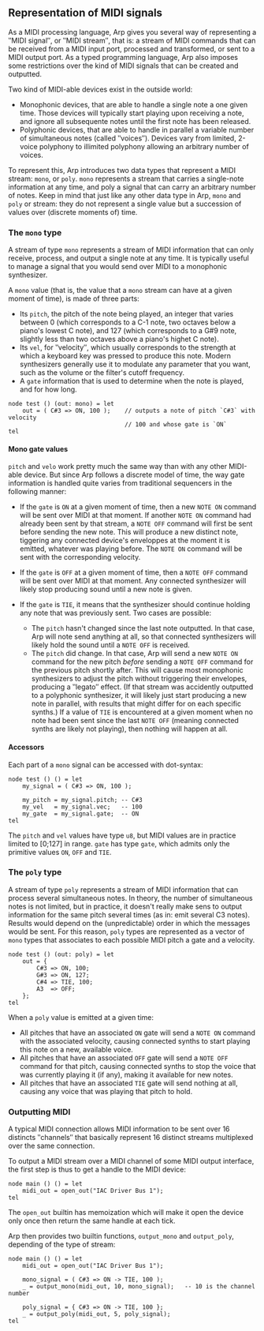## Representation of MIDI signals

As a MIDI processing language, Arp gives you several way of representing a ‶MIDI
signal″, or ‶MIDI stream″, that is: a stream of MIDI commands that can be
received from a MIDI input port, processed and transformed, or sent to a MIDI
output port. As a typed programming language, Arp also imposes some restrictions
over the kind of MIDI signals that can be created and outputted.

Two kind of MIDI-able devices exist in the outside world:
* Monophonic devices, that are able to handle a single note a one given time.
  Those devices will typically start playing upon receiving a note, and ignore
  all subsequente notes until the first note has been released.
* Polyphonic devices, that are able to handle in parallel a variable number of
  simultaneous notes (called ‶voices″). Devices vary from limited, 2-voice
  polyphony to illimited polyphony allowing an arbitrary number of voices.
  
To represent this, Arp introduces two data types that represent a MIDI stream:
`mono`, or `poly`. `mono` represents a stream that carries a single-note
information at any time, and poly a signal that can carry an arbitrary number of
notes. Keep in mind that just like any other data type in Arp, `mono` and `poly`
or stream: they do not represent a single value but a succession of values over
(discrete moments of) time.

### The `mono` type

A stream of type `mono` represents a stream of MIDI information that can only
receive, process, and output a single note at any time. It is typically useful
to manage a signal that you would send over MIDI to a monophonic synthesizer.

A `mono` value (that is, the value that a `mono` stream can have at a given
moment of time), is made of three parts:

* Its `pitch`, the pitch of the note being played, an integer that varies
  between 0 (which corresponds to a C-1 note, two octaves below a piano's lowest
  C note), and 127 (which corresponds to a G#9 note, slightly less than two
  octaves above a piano's highet C note).
* Its `vel`, for ‶velocity″, which usually corresponds to the strength at which
  a keyboard key was pressed to produce this note. Modern synthesizers generally
  use it to modulate any parameter that you want, such as the volume or the
  filter's cutoff frequency.
* A `gate` information that is used to determine when the note is played, and
  for how long.

```
node test () (out: mono) = let
    out = ( C#3 => ON, 100 );    // outputs a note of pitch `C#3` with velocity
                                 // 100 and whose gate is `ON`
tel
```

#### Mono gate values
  
`pitch` and `velo` work pretty much the same way than with any other MIDI-able
device. But since Arp follows a discrete model of time, the way gate information
is handled quite varies from traditional sequencers in the following manner:
  
* If the `gate` is `ON` at a given moment of time, then a new `NOTE ON` command
  will be sent over MIDI at that moment. If another `NOTE ON` command had
  already been sent by that stream, a `NOTE OFF` command will first be sent
  before sending the new note. This will produce a new distinct note, tiggering
  any connected device's enveloppes at the moment it is emitted, whatever was
  playing before. The `NOTE ON` command will be sent with the corresponding
  velocity.

* If the `gate` is `OFF` at a given moment of time, then a `NOTE OFF` command
  will be sent over MIDI at that moment. Any connected synthesizer will likely
  stop producing sound until a new note is given.
  
* If the `gate` is `TIE`, it means that the synthesizer should continue holding
  any note that was previously sent. Two cases are possible:
  - The `pitch` hasn't changed since the last note outputted. In that case, Arp
    will note send anything at all, so that connected synthesizers will likely
    hold the sound until a `NOTE OFF` is received.
  - The `pitch` did change. In that case, Arp will send a new `NOTE ON` command
    for the new pitch *before* sending a `NOTE OFF` command for the previous
    pitch shortly after. This will cause most monophonic synthesizers to adjust
    the pitch without triggering their envelopes, producing a ‶legato″ effect.
    (If that stream was accidently outputted to a polyphonic synthesizer, it
    will likely just start producing a new note in parallel, with results that
    might differ for on each specific synths.)
  If a value of `TIE` is encountered at a given moment when no note had been
  sent since the last `NOTE OFF` (meaning connected synths are likely not
  playing), then nothing will happen at all.

#### Accessors

Each part of a `mono` signal can be accessed with dot-syntax:

```
node test () () = let
    my_signal = ( C#3 => ON, 100 );
    
    my_pitch = my_signal.pitch; -- C#3
    my_vel   = my_signal.vec;   -- 100
    my_gate  = my_signal.gate;  -- ON
tel
```

The `pitch` and `vel` values have type `u8`, but MIDI values are in practice
limited to [0;127] in range. `gate` has type `gate`, which admits only the
primitive values `ON`, `OFF` and `TIE`.

### The `poly` type

A stream of type `poly` represents a stream of MIDI information that can process
several simultaneous notes. In theory, the number of simultaneous notes is not
limited, but in practice, it doesn't really make sens to output information for
the same pitch several times (as in: emit several C3 notes). Results would
depend on the (unpredictable) order in which the messages would be sent. For
this reason, `poly` types are represented as a vector of `mono` types that
associates to each possible MIDI pitch a gate and a velocity.

```
node test () (out: poly) = let
    out = {
        C#3 => ON, 100;
        G#3 => ON, 127;
        C#4 => TIE, 100;
        A3  => OFF;
    };
tel
```

When a `poly` value is emitted at a given time:
* All pitches that have an associated `ON` gate will send a `NOTE ON` command
  with the associated velocity, causing connected synths to start playing this
  note on a new, available voice.
* All pitches that have an associated `OFF` gate will send a `NOTE OFF` command
  for that pitch, causing connected synths to stop the voice that was currently
  playing it (if any), making it available for new notes.
* All pitches that have an associated `TIE` gate will send nothing at all,
  causing any voice that was playing that pitch to hold.

### Outputting MIDI

A typical MIDI connection allows MIDI information to be sent over 16 distincts
‶channels″ that basically represent 16 distinct streams multiplexed over the
same connection.

To output a MIDI stream over a MIDI channel of some MIDI output interface, the
first step is thus to get a handle to the MIDI device:

```
node main () () = let
    midi_out = open_out("IAC Driver Bus 1");
tel
```

The `open_out` builtin has memoization which will make it open the device only
once then return the same handle at each tick.

Arp then provides two builtin functions, `output_mono` and `output_poly`,
depending of the type of stream:

```
node main () () = let
    midi_out = open_out("IAC Driver Bus 1");
    
    mono_signal = ( C#3 => ON -> TIE, 100 );
    _ = output_mono(midi_out, 10, mono_signal);   -- 10 is the channel number
    
    poly_signal = { C#3 => ON -> TIE, 100 };
    _ = output_poly(midi_out, 5, poly_signal);
tel
```
